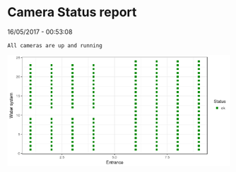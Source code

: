 Camera Status report
================
16/05/2017 - 00:53:08

    All cameras are up and running

![](camreport_files/figure-markdown_github/unnamed-chunk-2-1.png)
